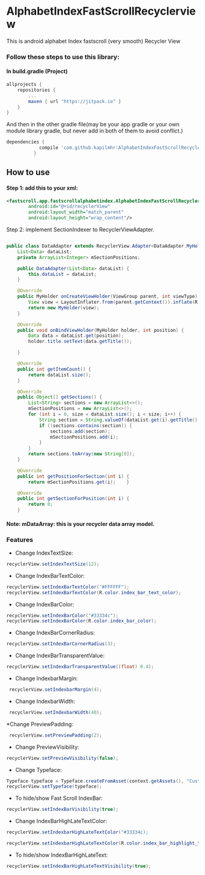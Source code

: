# AlphabetIndexFastScrollRecyclerview
This is android alphabet Index fastscroll (very smooth) Recycler View


### Follow these steps to use this library:
#### In build.gradle (Project)

``` gradle
allprojects {
    repositories {
        ...
        maven { url "https://jitpack.io" }
    }
}
``` 

And then in the other gradle file(may be your app gradle or your own module library gradle, but never add in both of them to avoid conflict.)

``` gradle
dependencies {
	        compile 'com.github.kapilmhr:AlphabetIndexFastScrollRecyclerview:1.0.0'
          }
```


## How to use

#### Step 1: add this to your xml:
``` xml
<fastscroll.app.fastscrollalphabetindex.AlphabetIndexFastScrollRecyclerView
        android:id="@+id/recyclerView"
        android:layout_width="match_parent"
        android:layout_height="wrap_content"/>
```

    
Step 2: implement SectionIndexer to RecyclerViewAdapter.
``` java

public class DataAdapter extends RecyclerView.Adapter<DataAdapter.MyHolder> implements SectionIndexer,Comparable{
    List<Data> dataList;
    private ArrayList<Integer> mSectionPositions;

    public DataAdapter(List<Data> dataList) {
        this.dataList = dataList;
    }

    @Override
    public MyHolder onCreateViewHolder(ViewGroup parent, int viewType) {
        View view = LayoutInflater.from(parent.getContext()).inflate(R.layout.list_item,null);
        return new MyHolder(view);
    }

    @Override
    public void onBindViewHolder(MyHolder holder, int position) {
        Data data = dataList.get(position);
        holder.title.setText(data.getTitle());

    }

    @Override
    public int getItemCount() {
        return dataList.size();
    }

    @Override
    public Object[] getSections() {
        List<String> sections = new ArrayList<>();
        mSectionPositions = new ArrayList<>();
        for (int i = 0, size = dataList.size(); i < size; i++) {
            String section = String.valueOf(dataList.get(i).getTitle().charAt(0)).toUpperCase();
            if (!sections.contains(section)) {
                sections.add(section);
                mSectionPositions.add(i);
            }
        }
        return sections.toArray(new String[0]);
    }

    @Override
    public int getPositionForSection(int i) {
        return mSectionPositions.get(i);    }

    @Override
    public int getSectionForPosition(int i) {
        return 0;
    }

```
#### Note: mDataArray: this is your recycler data array model.

### Features

* Change IndexTextSize:
``` java
recyclerView.setIndexTextSize(12);
```

* Change IndexBarTextColor:
 ``` java
 recyclerView.setIndexBarTextColor("#FFFFFF");
 recyclerView.setIndexBarTextColor(R.color.index_bar_text_color);

```

* Change IndexBarColor:
 ``` java
 recyclerView.setIndexBarColor("#33334c");
 recyclerView.setIndexBarColor(R.color.index_bar_color);
 ```
 
* Change IndexBarCornerRadius:
 ``` java
 recyclerView.setIndexBarCornerRadius(3);
 ```
* Change IndexBarTransparentValue:
``` java
recyclerView.setIndexBarTransparentValue((float) 0.4);
```

* Change IndexbarMargin:
``` java
 recyclerView.setIndexbarMargin(4);
 ```
* Change IndexbarWidth:
``` java
 recyclerView.setIndexbarWidth(40);
 ```
 
*Change PreviewPadding:
``` java
 recyclerView.setPreviewPadding(2);
 ```
* Change PreviewVisibility:
 ``` java
 recyclerView.setPreviewVisibility(false);
 ```
* Change Typeface:
 ``` java
 Typeface typeface = Typeface.createFromAsset(context.getAssets(), "Custom-Font.ttf");
 recyclerView.setTypeface(typeface);
 ```
* To hide/show Fast Scroll IndexBar:
``` java
recyclerView.setIndexBarVisibility(true);
```

* Change IndexBarHighLateTextColor:
``` java
recyclerView.setIndexbarHighLateTextColor("#33334c);

recyclerView.setIndexbarHighLateTextColor(R.color.index_bar_highlight_text_color);
```

* To hide/show IndexBarHighLateText:
``` java
recyclerView.setIndexBarHighLateTextVisibility(true);
```

